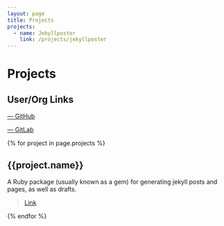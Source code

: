 ```yaml
---
layout: page
title: Projects
projects:
  - name: Jekyllposter
    link: /projects/jekyllposter
---
```

# Projects

## User/Org Links

<a href="https://github.com/IotaSpencer"><span><i class="fab fa-github-square fa-2x"></i> &mdash; GitHub</span>
</a>

<a href="https://gitlab.com/IotaSpencer">
<span color="orange">
<i class="fab fa-gitlab fa-2x"></i>
</span> &mdash; GitLab
</a>

{% for project in page.projects %}

## {{project.name}}

A Ruby package (usually known as a gem) for generating jekyll posts and pages, as well as drafts.

> [Link]({{project.link}})

{% endfor %}